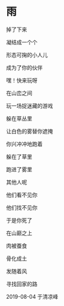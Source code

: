 # 雨

掉了下来

凝结成一个个

形态可掬的小人儿

成为了你的伙伴

嘿！快来玩呀

在山峦之间

玩一场捉迷藏的游戏

躲在草丛里

让白色的雾替你遮掩

你兴冲冲地跑着

躲在了草里

跑进了雾里

其他人呢

他们看不见你

他们找不见你

于是你死了

在山巅之上

肉被蚕食

骨化成土

发随着风

寻找回家的路


2019-08-04 于清凉峰
